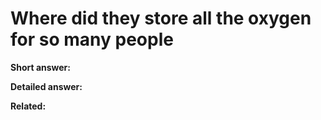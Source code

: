 # Where did they store all the oxygen for so many people

**Short answer:** <!-- TODO: add 1–2 sentence summary here -->

**Detailed answer:**  
<!-- TODO: add your detailed explanation here. Use bullets/paragraphs. Include one relevant anecdote if helpful. -->

**Related:**
<!-- TODO: list 2–3 related pages like:
- [Batteries & charging](../technology/batteries-and-charging.md)
- [Crew size](../life-on-board/crew-size.md)
-->
